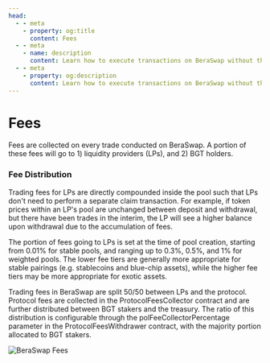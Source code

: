 ```yaml
---
head:
  - - meta
    - property: og:title
      content: Fees
  - - meta
    - name: description
      content: Learn how to execute transactions on BeraSwap without the need for gas, using EIP-712 off-chain signing and relayer tips.
  - - meta
    - property: og:description
      content: Learn how to execute transactions on BeraSwap without the need for gas, using EIP-712 off-chain signing and relayer tips.
---
```


# Fees

Fees are collected on every trade conducted on BeraSwap. A portion of these fees will go to 1) liquidity providers (LPs), and 2) BGT holders.

### Fee Distribution

Trading fees for LPs are directly compounded inside the pool such that LPs don't need to perform a separate claim transaction. For example, if token prices within an LP's pool are unchanged between deposit and withdrawal, but there have been trades in the interim, the LP will see a higher balance upon withdrawal due to the accumulation of fees.

The portion of fees going to LPs is set at the time of pool creation, starting from 0.01% for stable pools, and ranging up to 0.3%, 0.5%, and 1% for weighted pools. The lower fee tiers are generally more appropriate for stable pairings (e.g. stablecoins and blue-chip assets), while the higher fee tiers may be more appropriate for exotic assets.

Trading fees in BeraSwap are split 50/50 between LPs and the protocol. Protocol fees are collected in the ProtocolFeesCollector contract and are further distributed between BGT stakers and the treasury. The ratio of this distribution is configurable through the polFeeCollectorPercentage parameter in the ProtocolFeesWithdrawer contract, with the majority portion allocated to BGT stakers.

![BeraSwap Fees](/assets/swap_fee.png)
